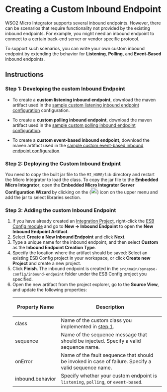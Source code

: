 # Creating a Custom Inbound Endpoint

WSO2 Micro Integrator supports several inbound endpoints. However, there can be scenarios that require functionality not provided by the existing inbound endpoints. For example, you might need an inbound endpoint to connect to a certain back-end server or vendor specific protocol.

To support such scenarios, you can write your own custom inbound endpoint by extending the behavior for **Listening**, **Polling**, and **Event-Based** inbound endpoints.

## Instructions

### Step 1: Developing the custom Inbound Endpoint

- To create a **custom listening inbound endpoint**, download the maven artifact used in the [sample custom listening inbound endpoint configuration](https://github.com/wso2-docs/ESB/tree/master/ESB-Artifacts/inbound/custom_inbound_listening) configuration.

- To create a **custom polling inbound endpoint**, download the maven artifact used in the [sample custom polling inbound endpoint configuration](https://github.com/wso2-docs/ESB/tree/master/ESB-Artifacts/inbound/custom_inbound).

- To create a **custom event-based inbound endpoint**, download the maven artifact used in the [sample custom event-based inbound endpoint configuration](https://github.com/wso2-docs/ESB/tree/master/ESB-Artifacts/inbound/custom_inbound_waiting).

### Step 2: Deploying the Custom Inbound Endpint

You need to copy the built jar file to the `MI_HOME/lib` directory and restart the Micro Integrator to load the class.
To copy the jar file to the <b>Embedded Micro Integrator</b>, open the <b>Embedded Micro 
Integrator Server Configuration Wizard</b> by clicking on the (<img src="../../assets/img/tutorials/common/server-config-64x64.png" width="20">)
icon on the upper menu and add the jar to select libraries section.

### Step 3: Adding the custom Inbound Endpoint

1. If you have already created an [Integration Project](../create-integration-project), right-click the [ESB Config module](../create-integration-project/#types-of-projects) and go to **New → Inbound Endpoint** to open the **New Inbound Endpoint Artifact**.
2. Select **Create a New Inbound Endpoint** and click **Next**.
3. Type a unique name for the inbound endpoint, and then select **Custom** as the **Inbound Endpoint Creation Type**.
5. Specify the location where the artifact should be saved: Select an existing ESB Config project in your workspace, or click **Create new Project** and create a new project.
5.  Click **Finish**. The inbound endpoint is created in the `src/main/synapse-config/inbound-endpoint` folder under the ESB Config project you specified.
6.  Open the new artifact from the project explorer, go to the **Source View**, and update the following properties:
	<table>
   <thead>
      <tr>
         <th>
            <p>Property Name</p>
         </th>
         <th>
            <p>Description</p>
         </th>
      </tr>
   </thead>
   <tbody>
      <tr>
         <td>
          class
         </td>
         <td>
          Name of the custom class you implemented in <a href="#step-1-developing-a-custom-inbound-endpoint">step 1</a>.
         </td>
      </tr>
      <tr>
         <td>
          sequence
         </td>
         <td>Name of the sequence message that should be injected. Specify a valid sequence name.</td>
      </tr>
      <tr>
         <td>
            onError
         </td>
         <td>Name of the fault sequence that should be invoked in case of failure. Specify a valid sequence name.</td>
      </tr>
      <tr>
         <td>
          inbound.behavior
         </td>
         <td>
          Specify whether your custom endpoint is <code>listening</code>, <code>polling</code>, or <code>event-based</code>.
         </td>
      </tr>
   </tbody>
</table>
